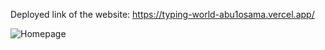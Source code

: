 Deployed link of the website: https://typing-world-abu1osama.vercel.app/

![Homepage](src/Assets/red1.png)

